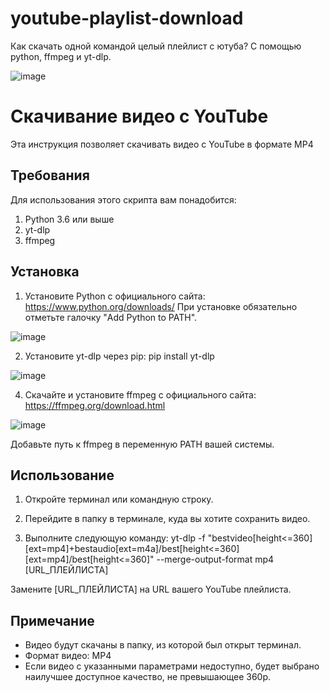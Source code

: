 # youtube-playlist-download
Как скачать одной командой целый плейлист с ютуба? С помощью python, ffmpeg и yt-dlp.

![image](https://github.com/rumiantsevaa/youtube-playlist-download/assets/89034072/104d896b-b373-4d0d-ae1e-2500bf552c80)

# Скачивание видео с YouTube

Эта инструкция позволяет скачивать видео с YouTube в формате MP4

## Требования

Для использования этого скрипта вам понадобится:

1. Python 3.6 или выше
2. yt-dlp
3. ffmpeg

## Установка

1. Установите Python с официального сайта: https://www.python.org/downloads/
   При установке обязательно отметьте галочку "Add Python to PATH".

![image](https://github.com/rumiantsevaa/youtube-playlist-download/assets/89034072/3a482f4e-9259-4df1-b3d8-c10e7f6aa261)


2. Установите yt-dlp через pip:
pip install yt-dlp

![image](https://github.com/rumiantsevaa/youtube-playlist-download/assets/89034072/06bf53bd-6e98-4336-b6e7-a7e3fd572989)


4. Скачайте и установите ffmpeg с официального сайта: https://ffmpeg.org/download.html

![image](https://github.com/rumiantsevaa/youtube-playlist-download/assets/89034072/b0aa287e-7185-4bc1-8af3-5d9b512ef175)


Добавьте путь к ffmpeg в переменную PATH вашей системы.

## Использование

1. Откройте терминал или командную строку.

2. Перейдите в папку в терминале, куда вы хотите сохранить видео.

3. Выполните следующую команду:
yt-dlp -f "bestvideo[height<=360][ext=mp4]+bestaudio[ext=m4a]/best[height<=360][ext=mp4]/best[height<=360]" --merge-output-format mp4 [URL_ПЛЕЙЛИСТА]

Замените [URL_ПЛЕЙЛИСТА] на URL вашего YouTube плейлиста.

## Примечание

- Видео будут скачаны в папку, из которой был открыт терминал.
- Формат видео: MP4
- Если видео с указанными параметрами недоступно, будет выбрано наилучшее доступное качество, не превышающее 360p.
